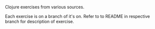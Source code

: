 Clojure exercises from various sources.

Each exercise is on a branch of it's on. Refer to to README in respective branch for description of exercise.
